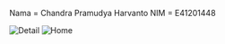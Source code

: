 Nama  = Chandra Pramudya Harvanto
NIM   = E41201448

![Detail](https://user-images.githubusercontent.com/80252214/136359831-9aadb0c8-3727-4b11-8bea-85b1749a2e70.png)
![Home](https://user-images.githubusercontent.com/80252214/136359838-33a6daf5-858c-40a3-8308-097b125ce89a.png)
